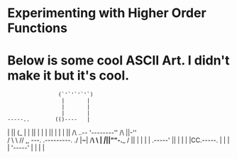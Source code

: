 # Experimenting with Higher Order Functions

# Below is some cool ASCII Art. I didn't make it but it's cool.

                    (`'`'`'`'`)
                     |       |
                     |       |
                     |       |
    -----..        (()----   |
   |        ||     (_        |
   |        ||       |       |
   |        ||       |       |
   |        ||       /\   ..--
   '--------''   /\  ||-''    \
      /   \      \ \//   ,,   \---.
   .---------.    \./ |~| /__\  \  |
___|_________|__|""-.___ / ||   |  |
|               | .-----'  ||   |  |
|               |CC.-----.      |  |
|               |  '-----'      |  |
                                |  |
